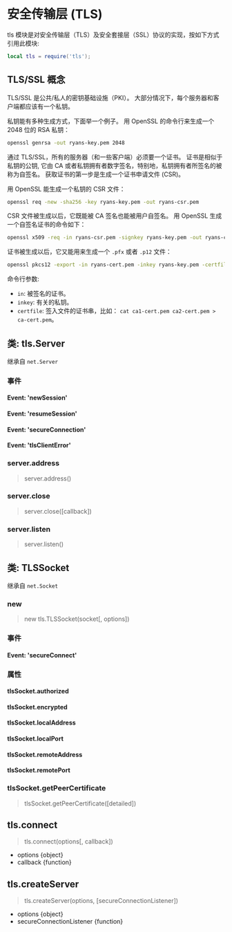 # 安全传输层 (TLS)

tls 模块是对安全传输层（TLS）及安全套接层（SSL）协议的实现，按如下方式引用此模块:

```lua
local tls = require('tls');
```

## TLS/SSL 概念

TLS/SSL 是公共/私人的密钥基础设施（PKI）。 大部分情况下，每个服务器和客户端都应该有一个私钥。

私钥能有多种生成方式，下面举一个例子。 用 OpenSSL 的命令行来生成一个 2048 位的 RSA 私钥：

```sh
openssl genrsa -out ryans-key.pem 2048
```

通过 TLS/SSL，所有的服务器（和一些客户端）必须要一个证书。 证书是相似于私钥的公钥, 它由 CA 或者私钥拥有者数字签名，特别地，私钥拥有者所签名的被称为自签名。 获取证书的第一步是生成一个证书申请文件 (CSR)。

用 OpenSSL 能生成一个私钥的 CSR 文件：

```sh
openssl req -new -sha256 -key ryans-key.pem -out ryans-csr.pem
```

CSR 文件被生成以后，它既能被 CA 签名也能被用户自签名。 用 OpenSSL 生成一个自签名证书的命令如下：

```sh
openssl x509 -req -in ryans-csr.pem -signkey ryans-key.pem -out ryans-cert.pem
```

证书被生成以后，它又能用来生成一个 `.pfx` 或者 `.p12` 文件：

```sh
openssl pkcs12 -export -in ryans-cert.pem -inkey ryans-key.pem -certfile ca-cert.pem -out ryans.pfx
```

命令行参数:

- `in`: 被签名的证书。
- `inkey`: 有关的私钥。
- `certfile`: 签入文件的证书串，比如： `cat ca1-cert.pem ca2-cert.pem > ca-cert.pem`。

## 类: tls.Server

继承自 `net.Server`

### 事件

#### Event: 'newSession'

#### Event: 'resumeSession'

#### Event: 'secureConnection'

#### Event: 'tlsClientError'

### server.address

> server.address()



### server.close

> server.close([callback])



### server.listen

>  server.listen()

## 类: TLSSocket

继承自 `net.Socket`

### new 

>  new tls.TLSSocket(socket[, options])

### 事件

#### Event: 'secureConnect'

### 属性

#### tlsSocket.authorized

#### tlsSocket.encrypted

#### tlsSocket.localAddress

#### tlsSocket.localPort

#### tlsSocket.remoteAddress

#### tlsSocket.remotePort

### tlsSocket.getPeerCertificate

>  tlsSocket.getPeerCertificate([detailed])

## tls.connect

>  tls.connect(options[, callback])

- options {object}
- callback {function}

## tls.createServer

>  tls.createServer(options, [secureConnectionListener])

- options {object}
- secureConnectionListener {function}